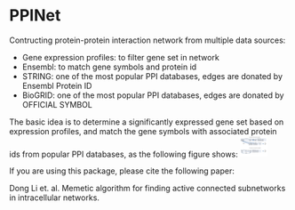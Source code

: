 # PPINet
Contructing protein-protein interaction network from multiple data sources:
- Gene expression profiles: to filter gene set in network
- Ensembl: to match gene symbols and protein id
- STRING: one of the most popular PPI databases, edges are donated by Ensembl Protein ID
- BioGRID: one of the most popular PPI databases, edges are donated by OFFICIAL SYMBOL

The basic idea is to determine a significantly expressed gene set based on expression profiles, and match the gene symbols with associated protein ids from popular PPI databases, as the following figure shows:
<img src="preprocess.png" alt="Drawing" style="width: 50px;"/>

If you are using this package, please cite the following paper:

Dong Li et. al. Memetic algorithm for finding active connected subnetworks in intracellular networks.
